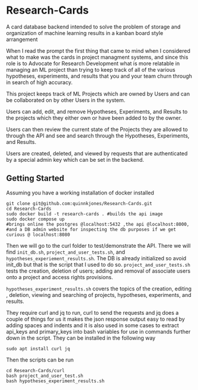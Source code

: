 # Research-Cards
A card database backend intended to solve the problem of storage and organization of machine learning results in a kanban board style arrangement

When I read the prompt the first thing that came to mind when I considered what to make was the cards in project managment systems, and since this role is to Advocate for Research Development what is more relatable in managing an ML project than trying to keep track of all of the various hypotheses, experiments, and results that you and your team churn through in search of high accuracy.  


This project keeps track of ML Projects which are owned by Users and can be collaborated on by other Users in the system.  

Users can add, edit, and remove Hypotheses, Experiments, and Results to the projects which they either own or have been added to by the owner. 

Users can then review the current state of the Projects they are allowed to through the API and see and search through the Hypotheses, Experiments, and Results.  

Users are created, deleted, and viewed by requests that are authenticated by a special admin key which can be set in the backend. 

## Getting Started

Assuming you have a working installation of docker installed 

```
git clone git@github.com:quinnkjones/Research-Cards.git
cd Research-Cards
sudo docker build -t research-cards . #builds the api image 
sudo docker compose up 
#brings online the postgres @localhost:5432 ,the api @localhost:8000, 
#and a DB admin website for inspecting the db purposes if we get curious @ localhost:8080
```

Then we will go to the curl folder to test/demonstrate the API. There we will find `init_db.sh`, `project_and_user_tests.sh`, and `hypotheses_experiement_results.sh`.  The DB is already initialized so avoid init_db but that is the script that I used to do so. 
`project_and_user_tests.sh` tests the creation, deletion of users; adding and removal of associate users onto a project and access rights provisions.  

`hypotheses_experiment_results.sh` covers the topics of the creation, editing , deletion, viewing and searching of projects, hypotheses, experiments, and results.  

They require curl and jq to run, curl to send the requests and jq does a couple of things for us it makes the json response output easy to read by adding spaces and indents and it is also used in some cases to extract api_keys and primary_keys into bash variables for use in commands further down in the script. They can be installed in the following way

```
sudo apt install curl jq
```

Then the scripts can be run 

```
cd Research-Cards/curl
bash project_and_user_test.sh
bash hypotheses_experiment_results.sh
```
